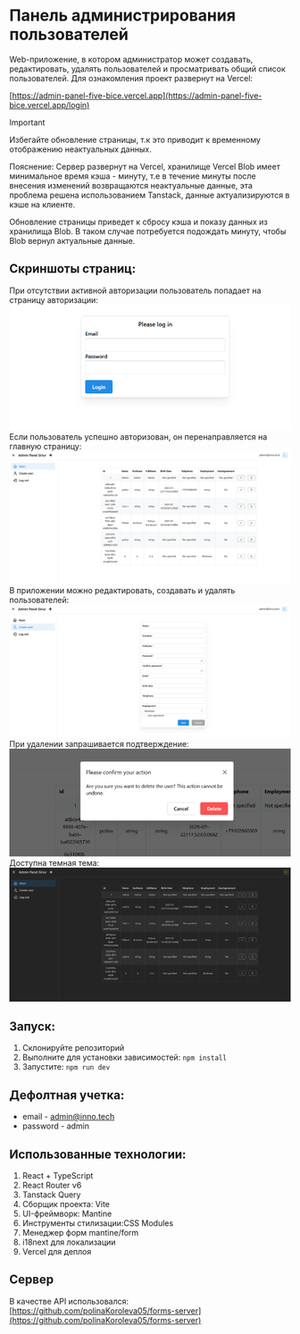 # Панель администрирования пользователей
Web-приложение, в котором администратор может создавать, редактировать, удалять пользователей и просматривать общий список пользователей. Для ознакомления проект развернут на Vercel:

[https://admin-panel-five-bice.vercel.app](https://admin-panel-five-bice.vercel.app/login)

> [!IMPORTANT]
> Избегайте обновление страницы, т.к это приводит к временному отображению неактуальных данных.
> 
> Пояснение: Сервер развернут на Vercel, хранилище Vercel Blob имеет минимальное время кэша - минуту, т.е в течение минуты после внесения изменений возвращаются неактуальные данные, эта проблема решена использованием Tanstack, данные актуализируются в кэше на клиенте.
>
> Обновление страницы приведет к сбросу кэша и показу данных из хранилища Blob. В таком случае потребуется подождать минуту, чтобы Blob вернул актуальные данные.

## Скриншоты страниц:
При отсутствии активной авторизации пользователь попадает на страницу авторизации:
![Авторизация](https://github.com/polinaKoroleva05/adminPanel/blob/main/public/login.png)
Если пользователь успешно авторизован, он перенаправляется на главную страницу:
![Главная страница](https://github.com/polinaKoroleva05/adminPanel/blob/main/public/mainPage.png)
В приложении можно редактировать, создавать и удалять пользователей:
![Страница создания](https://github.com/polinaKoroleva05/adminPanel/blob/main/public/createPage.png)
При удалении запрашивается подтверждение:
![Запрос удаления](https://github.com/polinaKoroleva05/adminPanel/blob/main/public/delete.png)
Доступна темная тема:
![Главная страница темная тема](https://github.com/polinaKoroleva05/adminPanel/blob/main/public/mainPageDark.png)

## Запуск:
1. Склонируйте репозиторий
2. Выполните для установки зависимостей: `npm install`
3. Запустите: `npm run dev`

## Дефолтная учетка:
- email - admin@inno.tech 
- password - admin

## Использованные технологии:
1. React + TypeScript
2. React Router v6
3. Tanstack Query
4. Сборщик проекта: Vite
5. UI-фреймворк: Mantine
6. Инструменты стилизации:CSS Modules
7. Менеджер форм mantine/form
8. i18next для локализации
9. Vercel для деплоя

## Сервер
В качестве API использовался: [https://github.com/polinaKoroleva05/forms-server](https://github.com/polinaKoroleva05/forms-server)
